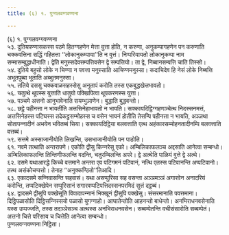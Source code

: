 ```yaml
---
title: (६) १. पुग्गलवग्गवण्णना

---
```

(६) १. पुग्गलवग्गवण्णना  
५३. दुतियपण्णासकस्स पठमे हितग्गहणेन मेत्ता वुत्ता होति, न करुणा, अनुकम्पागहणेन पन करुणाति चक्‍कवत्तिना सद्धिं गहितत्ता ‘‘लोकानुकम्पाया’’ति न वुत्तं। निप्परियायतो लोकानुकम्पा नाम सम्मासम्बुद्धाधीनाति। द्वेति मनुस्सदेवसम्पत्तिवसेन द्वे सम्पत्तियो। ता द्वे, निब्बानसम्पत्ति चाति तिस्सो।  
५४. दुतिये बहुसो लोके न चिण्णा न पवत्ता मनुस्साति आचिण्णमनुस्सा। कदाचिदेव हि नेसं लोके निब्बत्ति अभूतपुब्बा भूताति अब्भुतमनुस्सा।  
५५. ततिये दससु चक्‍कवाळसहस्सेसु अनुतापं करोति तस्स एकबुद्धखेत्तभावतो।  
५६. चतुत्थे थूपस्स युत्ताति धातुयो पक्खिपित्वा थूपकरणस्स युत्ता।  
५७. पञ्‍चमे अत्तनो आनुभावेनाति सयम्भुञाणेन। बुद्धाति बुद्धवन्तो।  
५८. छट्ठे पहीनत्ता न भायतीति अत्तसिनेहाभावतो न भायति। सक्‍कायदिट्ठिग्गहणञ्‍चेत्थ निदस्सनमत्तं, अत्तसिनेहस्स पटिघस्स तदेकट्ठसम्मोहस्स च वसेन भायनं होतीति तेसम्पि पहीनत्ता न भायति, अञ्‍ञथा सोतापन्‍नादीनं अभयेन भवितब्बं सिया। सक्‍कायदिट्ठिया बलवत्ताति एत्थ अहंकारसम्मोहनतादीनम्पि बलवत्ताति वत्तब्बं।  
५९. सत्तमे अस्साजानीयोति लिखन्ति, उसभाजानीयोति पन पाठोति।  
६१. नवमे तत्थाति अन्तरापणे। एकोति द्वीसु किन्‍नरेसु एको। अम्बिलिकाफलञ्‍च अद्दसाति आनेत्वा सम्बन्धो। अम्बिलिकाफलन्ति तिन्तिणीफलन्ति वदन्ति, चतुरम्बिलन्ति अपरे। द्वे अत्थेति पाळियं वुत्ते द्वे अत्थे।  
६२. दसमे यथाआरद्धे किच्‍चे वत्तमाने अन्तरा एव पटिगमनं पटिवानं, नत्थि एतस्स पटिवानन्ति अप्पटिवानो। तत्थ असंकोचप्पत्तो। तेनाह ‘‘अनुक्‍कण्ठितो’’तिआदि।  
६३. एकादसमे सन्‍निवासन्ति सहवासं। यथा असप्पुरिसा सह वसन्ता अञ्‍ञमञ्‍ञं अगारवेन अनादरियं करोन्ति, तप्पटिक्खेपेन सप्पुरिसानं सगारवप्पटिपत्तिदस्सनपरमिदं सुत्तं दट्ठब्बं।  
६४. द्वादसमे द्वीसुपि पक्खेसूति विवादापन्‍नानं भिक्खूनं द्वीसुपि पक्खेसु। संसरमानाति पवत्तमाना। दिट्ठिपळासोति दिट्ठिसन्‍निस्सयो पळासो युगग्गाहो। आघातेन्तोति आहनन्तो बाधेन्तो। अनभिराधनवसेनाति यस्स उप्पज्‍जति, तस्स तदञ्‍ञेसञ्‍च अत्थस्स अनभिराधनवसेन। सब्बम्पेतन्ति वचीसंसारोति सब्बम्पेतं। अत्तनो चित्ते परिसाय च चित्तेति आनेत्वा सम्बन्धो।  
पुग्गलवग्गवण्णना निट्ठिता।  